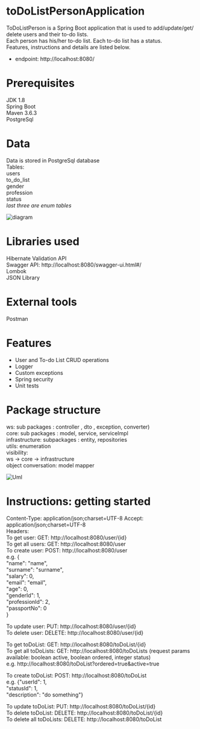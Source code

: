 # toDoListPersonApplication

ToDoListPerson is a Spring Boot application that is used to add/update/get/ delete users and their to-do lists.                         
Each person has his/her to-do list. Each to-do list has a status.                         
Features, instructions and details are listed below.                         
                         
- endpoint: http://localhost:8080/                         
                         
# Prerequisites                         
JDK 1.8                         
Spring Boot                         
Maven 3.6.3                         
PostgreSql                         
                         
# Data                         
Data is stored in PostgreSql database                                    
Tables:                                                   
    users                         
    to_do_list                         
    gender                         
    profession                         
    status                         
*last three are enum tables*                         
                         
![diagram](https://user-images.githubusercontent.com/67556986/99569478-1d901500-29ea-11eb-98fc-cbc6adf0dff1.png)
                         

# Libraries used                         
Hibernate Validation API                         
Swagger API: http://localhost:8080/swagger-ui.html#/                         
Lombok                         
JSON Library                         
                         
                         
# External tools                         
Postman                         

# Features                         
- User and To-do List CRUD operations                         
- Logger                         
- Custom exceptions                         
- Spring security                         
- Unit tests                         
                         
# Package structure                         
                         
ws: sub packages : controller , dto , exception, converter)                          
core: sub packages : model, service, serviceImpl                         
infrastructure: subpackages : entity, repositories                         
utils: enumeration                         
visibility:                         
ws -> core -> infrastructure                         
object  conversation: model mapper                            
                         
![Uml](https://user-images.githubusercontent.com/67556986/100229933-67bf4c00-2f3e-11eb-9bd7-41ed34123fb2.png)
                         
                         
# Instructions: getting started                         
Content-Type: application/json;charset=UTF-8 Accept: application/json;charset=UTF-8                         
Headers:                         
To get user: GET: http://localhost:8080/user/{id}                         
To get all users: GET: http://localhost:8080/user                         
To create user: POST: http://localhost:8080/user                         
e.g. {                         
         "name": "name",                         
         "surname": "surname",                         
         "salary": 0,                         
         "email": "email",                         
         "age": 0,                         
         "genderId": 1,                         
         "professionId": 2,                         
         "passportNo": 0                         
     }                         
                              
To update user: PUT: http://localhost:8080/user/{id}                         
To delete user: DELETE: http://localhost:8080/user/{id}                         
                         
                         
To get toDoList: GET: http://localhost:8080/toDoList/{id}                         
To get all toDoLists: GET: http://localhost:8080/toDoLists (request params available: boolean active, boolean ordered, integer status)                         
e.g. http://localhost:8080/toDoList?ordered=true&active=true                          
                         
To create toDoList: POST: http://localhost:8080/toDoList                         
e.g.  {"userId": 1,                         
         "statusId": 1,                         
         "description": "do something"}                         
                                  
To update toDoList: PUT: http://localhost:8080/toDoList/{id}                         
To delete toDoList: DELETE: http://localhost:8080/toDoList/{id}                         
To delete all toDoLists: DELETE: http://localhost:8080/toDoList                         
                         
                                                  